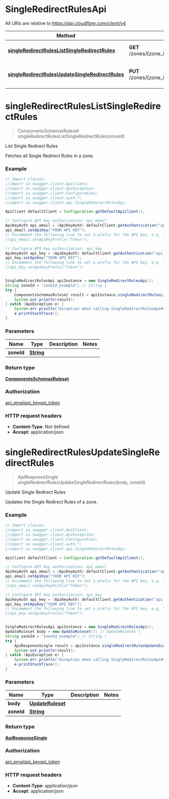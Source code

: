 # SingleRedirectRulesApi

All URIs are relative to *https://api.cloudflare.com/client/v4*

Method | HTTP request | Description
------------- | ------------- | -------------
[**singleRedirectRulesListSingleRedirectRules**](SingleRedirectRulesApi.md#singleRedirectRulesListSingleRedirectRules) | **GET** /zones/{zone_id}/rulesets/phases/http_request_dynamic_redirect/entrypoint | List Single Redirect Rules
[**singleRedirectRulesUpdateSingleRedirectRules**](SingleRedirectRulesApi.md#singleRedirectRulesUpdateSingleRedirectRules) | **PUT** /zones/{zone_id}/rulesets/phases/http_request_dynamic_redirect/entrypoint | Update Single Redirect Rules

<a name="singleRedirectRulesListSingleRedirectRules"></a>
# **singleRedirectRulesListSingleRedirectRules**
> ComponentsSchemasRuleset singleRedirectRulesListSingleRedirectRules(zoneId)

List Single Redirect Rules

Fetches all Single Redirect Rules in a zone.

### Example
```java
// Import classes:
//import io.swagger.client.ApiClient;
//import io.swagger.client.ApiException;
//import io.swagger.client.Configuration;
//import io.swagger.client.auth.*;
//import io.swagger.client.api.SingleRedirectRulesApi;

ApiClient defaultClient = Configuration.getDefaultApiClient();

// Configure API key authorization: api_email
ApiKeyAuth api_email = (ApiKeyAuth) defaultClient.getAuthentication("api_email");
api_email.setApiKey("YOUR API KEY");
// Uncomment the following line to set a prefix for the API key, e.g. "Token" (defaults to null)
//api_email.setApiKeyPrefix("Token");

// Configure API key authorization: api_key
ApiKeyAuth api_key = (ApiKeyAuth) defaultClient.getAuthentication("api_key");
api_key.setApiKey("YOUR API KEY");
// Uncomment the following line to set a prefix for the API key, e.g. "Token" (defaults to null)
//api_key.setApiKeyPrefix("Token");


SingleRedirectRulesApi apiInstance = new SingleRedirectRulesApi();
String zoneId = "zoneId_example"; // String | 
try {
    ComponentsSchemasRuleset result = apiInstance.singleRedirectRulesListSingleRedirectRules(zoneId);
    System.out.println(result);
} catch (ApiException e) {
    System.err.println("Exception when calling SingleRedirectRulesApi#singleRedirectRulesListSingleRedirectRules");
    e.printStackTrace();
}
```

### Parameters

Name | Type | Description  | Notes
------------- | ------------- | ------------- | -------------
 **zoneId** | [**String**](.md)|  |

### Return type

[**ComponentsSchemasRuleset**](ComponentsSchemasRuleset.md)

### Authorization

[api_email](../README.md#api_email)[api_key](../README.md#api_key)[api_token](../README.md#api_token)

### HTTP request headers

 - **Content-Type**: Not defined
 - **Accept**: application/json

<a name="singleRedirectRulesUpdateSingleRedirectRules"></a>
# **singleRedirectRulesUpdateSingleRedirectRules**
> ApiResponseSingle singleRedirectRulesUpdateSingleRedirectRules(body, zoneId)

Update Single Redirect Rules

Updates the Single Redirect Rules of a zone.

### Example
```java
// Import classes:
//import io.swagger.client.ApiClient;
//import io.swagger.client.ApiException;
//import io.swagger.client.Configuration;
//import io.swagger.client.auth.*;
//import io.swagger.client.api.SingleRedirectRulesApi;

ApiClient defaultClient = Configuration.getDefaultApiClient();

// Configure API key authorization: api_email
ApiKeyAuth api_email = (ApiKeyAuth) defaultClient.getAuthentication("api_email");
api_email.setApiKey("YOUR API KEY");
// Uncomment the following line to set a prefix for the API key, e.g. "Token" (defaults to null)
//api_email.setApiKeyPrefix("Token");

// Configure API key authorization: api_key
ApiKeyAuth api_key = (ApiKeyAuth) defaultClient.getAuthentication("api_key");
api_key.setApiKey("YOUR API KEY");
// Uncomment the following line to set a prefix for the API key, e.g. "Token" (defaults to null)
//api_key.setApiKeyPrefix("Token");


SingleRedirectRulesApi apiInstance = new SingleRedirectRulesApi();
UpdateRuleset body = new UpdateRuleset(); // UpdateRuleset | 
String zoneId = "zoneId_example"; // String | 
try {
    ApiResponseSingle result = apiInstance.singleRedirectRulesUpdateSingleRedirectRules(body, zoneId);
    System.out.println(result);
} catch (ApiException e) {
    System.err.println("Exception when calling SingleRedirectRulesApi#singleRedirectRulesUpdateSingleRedirectRules");
    e.printStackTrace();
}
```

### Parameters

Name | Type | Description  | Notes
------------- | ------------- | ------------- | -------------
 **body** | [**UpdateRuleset**](UpdateRuleset.md)|  |
 **zoneId** | [**String**](.md)|  |

### Return type

[**ApiResponseSingle**](ApiResponseSingle.md)

### Authorization

[api_email](../README.md#api_email)[api_key](../README.md#api_key)[api_token](../README.md#api_token)

### HTTP request headers

 - **Content-Type**: application/json
 - **Accept**: application/json

